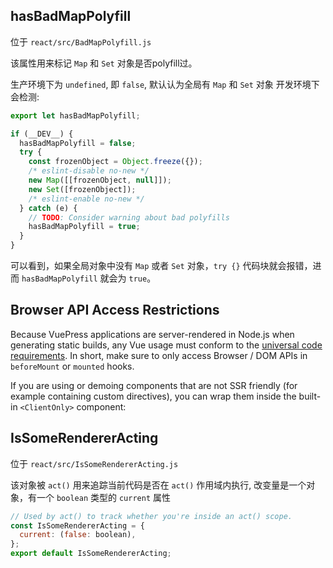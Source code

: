 ## hasBadMapPolyfill

位于 `react/src/BadMapPolyfill.js`

该属性用来标记 `Map` 和 `Set` 对象是否polyfill过。

生产环境下为 `undefined`, 即 `false`, 默认认为全局有 `Map` 和 `Set` 对象
开发环境下会检测:

```js
export let hasBadMapPolyfill;

if (__DEV__) {
  hasBadMapPolyfill = false;
  try {
    const frozenObject = Object.freeze({});
    /* eslint-disable no-new */
    new Map([[frozenObject, null]]);
    new Set([frozenObject]);
    /* eslint-enable no-new */
  } catch (e) {
    // TODO: Consider warning about bad polyfills
    hasBadMapPolyfill = true;
  }
}
```

可以看到，如果全局对象中没有 `Map` 或者 `Set` 对象，`try {}` 代码块就会报错，进而 `hasBadMapPolyfill` 就会为 `true`。

## Browser API Access Restrictions

Because VuePress applications are server-rendered in Node.js when generating static builds, any Vue usage must conform to the [universal code requirements](https://ssr.vuejs.org/en/universal.html). In short, make sure to only access Browser / DOM APIs in `beforeMount` or `mounted` hooks.

If you are using or demoing components that are not SSR friendly (for example containing custom directives), you can wrap them inside the built-in `<ClientOnly>` component:

## IsSomeRendererActing

位于 `react/src/IsSomeRendererActing.js`

该对象被 `act()` 用来追踪当前代码是否在 `act()` 作用域内执行, 改变量是一个对象，有一个 `boolean` 类型的 `current` 属性

```js
// Used by act() to track whether you're inside an act() scope.
const IsSomeRendererActing = {
  current: (false: boolean),
};
export default IsSomeRendererActing;
```
